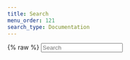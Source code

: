 ```yaml
---
title: Search
menu_order: 121
search_type: Documentation
---
```

{% raw %}
<input data-pitchfork-input type="text" placeholder="Search">
<div data-pitchfork-results style="display: none;"
     data-pitchfork-index-url="/interim-weavedocs/search-index.json">
    <script type="x-tmpl-mustache">
    {{#results}}
    <a href="{{url}}">
        <div>{{{highlights.title}}}</div>
        <div>{{{highlights.text}}}</div>
    </a>
    {{/results}}

    {{^results}}
    <div>No matches, keep typing...</div>
    {{/results}}
    </script>
</div>

<script src="https://unpkg.com/@dropseed/pitchfork@<1.0.0/dist/search.js"></script>
{% endraw %}